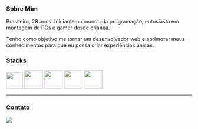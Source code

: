### Sobre Mim

Brasileiro, 28 anos. Iniciante no mundo da programação, entusiasta em montagem de PCs e gamer desde criança. 

Tenho como objetivo me tornar um desenvolvedor web e aprimorar meus conhecimentos para que eu possa criar experiências únicas.


### Stacks 

<img src="https://cdn.jsdelivr.net/gh/devicons/devicon/icons/javascript/javascript-plain.svg" width="45"/> <img src="https://cdn.jsdelivr.net/gh/devicons/devicon/icons/php/php-plain.svg" width="50"/> <img src="https://cdn.jsdelivr.net/gh/devicons/devicon/icons/html5/html5-plain-wordmark.svg" width="50"/> <img src="https://cdn.jsdelivr.net/gh/devicons/devicon/icons/css3/css3-plain-wordmark.svg" width="50"/> <img src="https://cdn.jsdelivr.net/gh/devicons/devicon/icons/sass/sass-original.svg" width="50"/>  
          

***

### Contato 

<div>
<a href="https://www.linkedin.com/in/gsouza28/" target="_blank"><img src="https://img.shields.io/badge/-LinkedIn-%230077B5?style=for-the-badge&logo=linkedin&logoColor=white" target="_blank"></a>   
</div>
